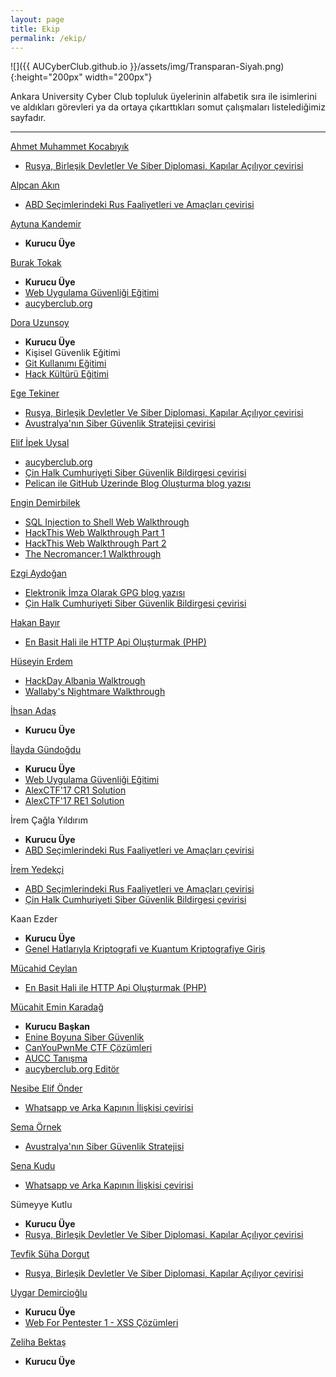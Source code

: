 ```yaml
---
layout: page
title: Ekip
permalink: /ekip/
---
```


![]({{ AUCyberClub.github.io }}/assets/img/Transparan-Siyah.png){:height="200px" width="200px"}

Ankara University Cyber Club topluluk üyelerinin alfabetik sıra ile isimlerini ve aldıkları görevleri ya da ortaya çıkarttıkları somut çalışmaları listelediğimiz sayfadır.


---  
  
[Ahmet Muhammet Kocabıyık](https://twitter.com/KcbykAhmet) 
 - [Rusya, Birleşik Devletler Ve Siber Diplomasi, Kapılar Açılıyor çevirisi](https://www.aucyberclub.org/blog/2017/03/06/rusya_usa_siber_diplomasi.html)

[Alpcan Akın](https://twitter.com/akinlog) 
 - [ABD Seçimlerindeki Rus Faaliyetleri ve Amaçları çevirisi](https://www.aucyberclub.org/blog/2017/02/15/abdsecimlerindekirusfaaliyetleri.html)

[Aytuna Kandemir](https://twitter.com/arafilament)
 - **Kurucu Üye**

[Burak Tokak](https://github.com/btk)
 - **Kurucu Üye**
 - [Web Uygulama Güvenliği Eğitimi](https://github.com/AUCyberClub/slides)
 - [aucyberclub.org](https://www.aucyberclub.org/)

[Dora Uzunsoy](https://twitter.com/Dora_Uzunsoy)
 - **Kurucu Üye**
 - Kişisel Güvenlik Eğitimi
 - [Git Kullanımı Eğitimi](https://github.com/AUCyberClub/slides)
 - [Hack Kültürü Eğitimi](https://github.com/AUCyberClub/slides)

[Ege Tekiner](https://www.linkedin.com/in/ege-tekiner-9a8874104/)
 - [Rusya, Birleşik Devletler Ve Siber Diplomasi, Kapılar Açılıyor çevirisi](https://www.aucyberclub.org/blog/2017/03/06/rusya_usa_siber_diplomasi.html) 
 - [Avustralya'nın Siber Güvenlik Stratejisi çevirisi](https://www.aucyberclub.org/blog/2017/02/15/avustralyasiberguvenlikstratejisi.html) 

[Elif İpek Uysal](https://twitter.com/elifipekuysal)
 - [aucyberclub.org](https://github.com/AUCyberClub/website-repo)
 - [Çin Halk Cumhuriyeti Siber Güvenlik Bildirgesi çevirisi](https://www.aucyberclub.org/blog/2017/02/15/cinsiberguvenlikbildirgesi.html) 
 - [Pelican ile GitHub Üzerinde Blog Oluşturma blog yazısı](https://www.aucyberclub.org/blog/2017/02/11/pelicangithubblog.html) 

[Engin Demirbilek](https://twitter.com/Hyal0id)
 - [SQL Injection to Shell Web Walkthrough](https://www.aucyberclub.org/blog/2017/03/06/sqlitoshell.html) 
 - [HackThis Web Walkthrough Part 1](https://www.aucyberclub.org/blog/2017/02/23/hackthissitepart1.html) 
 - [HackThis Web Walkthrough Part 2](https://www.aucyberclub.org/blog/2017/02/26/hackthissitepart2.html) 
 - [The Necromancer:1 Walkthrough](https://www.aucyberclub.org/blog/2017/03/14/necromancer.html)  

[Ezgi Aydoğan](https://twitter.com/ezgiaydogan96)
 - [Elektronik İmza Olarak GPG blog yazısı](https://www.aucyberclub.org/blog/2017/02/22/GPGblog.html) 
 - [Çin Halk Cumhuriyeti Siber Güvenlik Bildirgesi çevirisi](https://www.aucyberclub.org/blog/2017/02/15/cinsiberguvenlikbildirgesi.html) 

[Hakan Bayır](https://twitter.com/ctr1l)
 - [En Basit Hali ile HTTP Api Oluşturmak (PHP)](https://www.aucyberclub.org/blog/2017/02/26/enbasithaliilehttpapi.html) 

[Hüseyin Erdem](https://twitter.com/rootofarch)
 - [HackDay Albania Walktrough](https://www.aucyberclub.org/blog/2017/03/03/hackadayalbaniactfsolution.html) 
 - [Wallaby's Nightmare Walkthrough](https://www.aucyberclub.org/blog/2017/03/10/wallabys.html)  

[İhsan Adaş](https://twitter.com/i_adas)
 - **Kurucu Üye**

[İlayda Gündoğdu](https://twitter.com/compleng_i)	
 - **Kurucu Üye**
 - [Web Uygulama Güvenliği Eğitimi](https://github.com/AUCyberClub/slides)
 - [AlexCTF'17 CR1 Solution](https://www.aucyberclub.org/blog/2017/02/12/alexctfcr1writeup.html) 
 - [AlexCTF'17 RE1 Solution](https://www.aucyberclub.org/blog/2017/02/12/alexctfcr1writeup.html) 

İrem Çağla Yıldırım 
 - **Kurucu Üye**
 - [ABD Seçimlerindeki Rus Faaliyetleri ve Amaçları çevirisi](https://www.aucyberclub.org/blog/2017/02/15/abdsecimlerindekirusfaaliyetleri.html) 

[İrem Yedekçi](https://twitter.com/iremmydkc) 
 - [ABD Seçimlerindeki Rus Faaliyetleri ve Amaçları çevirisi](https://www.aucyberclub.org/blog/2017/02/15/abdsecimlerindekirusfaaliyetleri.html) 
 - [Çin Halk Cumhuriyeti Siber Güvenlik Bildirgesi çevirisi](https://www.aucyberclub.org/blog/2017/02/15/cinsiberguvenlikbildirgesi.html) 

Kaan Ezder
 - **Kurucu Üye**	
 - [Genel Hatlarıyla Kriptografi ve Kuantum Kriptografiye Giriş](https://www.aucyberclub.org/blog/2017/02/16/kuantumkriptografi.html) 

[Mücahid Ceylan](https://twitter.com/m3o_cey)
 - [En Basit Hali ile HTTP Api Oluşturmak (PHP)](https://www.aucyberclub.org/blog/2017/02/26/enbasithaliilehttpapi.html) 

[Mücahit Emin Karadağ](https://twitter.com/m3karadag)
 - **Kurucu Başkan**
 - [Enine Boyuna Siber Güvenlik](https://github.com/AUCyberClub/slides/blob/master/01aucc.pdf)
 - [CanYouPwnMe CTF Çözümleri](https://www.aucyberclub.org/blog/2017/02/17/cypmctfcozumleri.html)
 - [AUCC Tanışma](https://github.com/AUCyberClub/slides/blob/master/auccBaharDonemi.pdf)
 - [aucyberclub.org Editör](https://www.aucyberclub.org/)

[Nesibe Elif Önder](https://www.linkedin.com/in/nesibe-elif-%C3%B6nder-2192a0132/)
 - [Whatsapp ve Arka Kapının İlişkisi çevirisi](https://www.aucyberclub.org/blog/2017/02/15/whatsapparkakapiiliskisi.html) 

[Sema Örnek](https://twitter.com/semarnek)
 - [Avustralya'nın Siber Güvenlik Stratejisi](https://www.aucyberclub.org/blog/2017/02/15/avustralyasiberguvenlikstratejisi.html) 

[Sena Kudu](https://twitter.com/SenaKudu)
 - [Whatsapp ve Arka Kapının İlişkisi çevirisi](https://www.aucyberclub.org/blog/2017/02/15/whatsapparkakapiiliskisi.html) 

Sümeyye Kutlu
 - **Kurucu Üye**
 - [Rusya, Birleşik Devletler Ve Siber Diplomasi, Kapılar Açılıyor çevirisi](https://www.aucyberclub.org/blog/2017/03/06/rusya_usa_siber_diplomasi.html) 

[Tevfik Süha Dorgut](https://twitter.com/tsdorgut)
 - [Rusya, Birleşik Devletler Ve Siber Diplomasi, Kapılar Açılıyor çevirisi](https://www.aucyberclub.org/blog/2017/03/06/rusya_usa_siber_diplomasi.html) 

[Uygar Demircioğlu](https://twitter.com/UygarDemirciolu)
 - **Kurucu Üye**	
 - [Web For Pentester 1 - XSS Çözümleri](https://www.aucyberclub.org/blog/2017/03/02/wfp1xss.html) 

[Zeliha Bektaş](https://tr.linkedin.com/in/zeliha-bekta%C5%9F-99bbb8ba?trk=prof-samename-name)
 - **Kurucu Üye**
